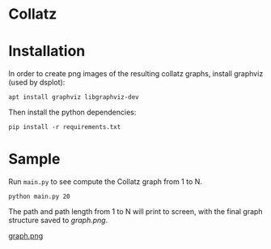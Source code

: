 # Collatz

# Installation

In order to create png images of the resulting collatz graphs, install graphviz
(used by dsplot):

```
apt install graphviz libgraphviz-dev
```

Then install the python dependencies:

``` 
pip install -r requirements.txt
```

# Sample

Run `main.py` to see compute the Collatz graph from 1 to N.

``` 
python main.py 20
```

The path and path length from 1 to N will print to screen, with the final graph
structure saved to *graph.png*.

[graph.png](resources/graph.png)

